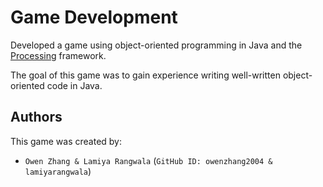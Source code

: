 # Game Development

Developed a game using object-oriented programming in Java and the [Processing](https://processing.org) framework.

The goal of this game was to gain experience writing well-written object-oriented code in Java.

## Authors

This game was created by:

- `Owen Zhang & Lamiya Rangwala` (`GitHub ID: owenzhang2004 & lamiyarangwala`)

